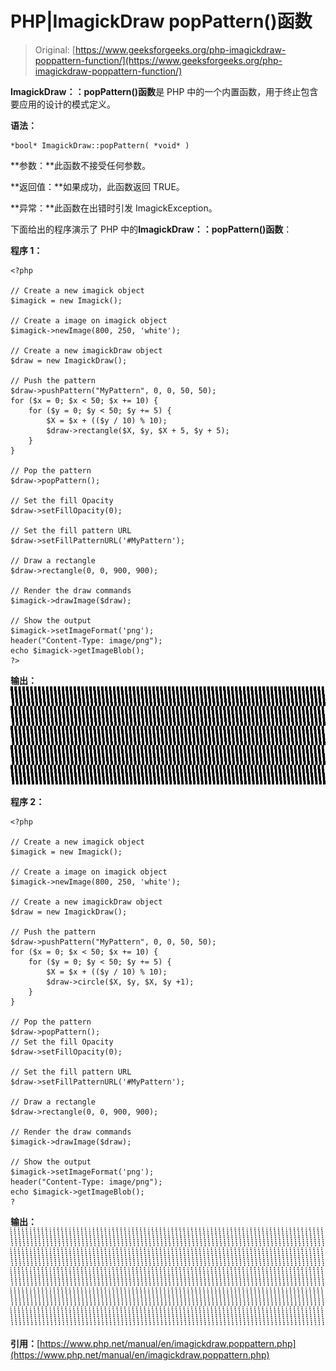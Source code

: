 # PHP|ImagickDraw popPattern()函数

> Original: [https://www.geeksforgeeks.org/php-imagickdraw-poppattern-function/](https://www.geeksforgeeks.org/php-imagickdraw-poppattern-function/)

**ImagickDraw：：popPattern()函数**是 PHP 中的一个内置函数，用于终止包含要应用的设计的模式定义。

**语法：**

```
*bool* ImagickDraw::popPattern( *void* )
```

**参数：**此函数不接受任何参数。

**返回值：**如果成功，此函数返回 TRUE。

**异常：**此函数在出错时引发 ImagickException。

下面给出的程序演示了 PHP 中的**ImagickDraw：：popPattern()函数**：

**程序 1：**

```
<?php

// Create a new imagick object
$imagick = new Imagick();

// Create a image on imagick object
$imagick->newImage(800, 250, 'white');

// Create a new imagickDraw object
$draw = new ImagickDraw();

// Push the pattern
$draw->pushPattern("MyPattern", 0, 0, 50, 50);
for ($x = 0; $x < 50; $x += 10) {
    for ($y = 0; $y < 50; $y += 5) {
        $X = $x + (($y / 10) % 10);
        $draw->rectangle($X, $y, $X + 5, $y + 5);
    }
}

// Pop the pattern
$draw->popPattern();

// Set the fill Opacity
$draw->setFillOpacity(0);

// Set the fill pattern URL
$draw->setFillPatternURL('#MyPattern');

// Draw a rectangle
$draw->rectangle(0, 0, 900, 900);

// Render the draw commands
$imagick->drawImage($draw);

// Show the output
$imagick->setImageFormat('png');
header("Content-Type: image/png");
echo $imagick->getImageBlob();
?>
```

**输出：**
![](img/9cb3986840638a49eaae33f1c94b95f7.png)

**程序 2：**

```
<?php

// Create a new imagick object
$imagick = new Imagick();

// Create a image on imagick object
$imagick->newImage(800, 250, 'white');

// Create a new imagickDraw object
$draw = new ImagickDraw();

// Push the pattern
$draw->pushPattern("MyPattern", 0, 0, 50, 50);
for ($x = 0; $x < 50; $x += 10) {
    for ($y = 0; $y < 50; $y += 5) {
        $X = $x + (($y / 10) % 10);
        $draw->circle($X, $y, $X, $y +1);
    }
}

// Pop the pattern
$draw->popPattern();
// Set the fill Opacity
$draw->setFillOpacity(0);

// Set the fill pattern URL
$draw->setFillPatternURL('#MyPattern');

// Draw a rectangle
$draw->rectangle(0, 0, 900, 900);

// Render the draw commands
$imagick->drawImage($draw);

// Show the output
$imagick->setImageFormat('png');
header("Content-Type: image/png");
echo $imagick->getImageBlob();
?
```

**输出：**
![](img/35bb8d2925d13c14fd3cf19c958a0423.png)

**引用：**[https://www.php.net/manual/en/imagickdraw.poppattern.php](https://www.php.net/manual/en/imagickdraw.poppattern.php)